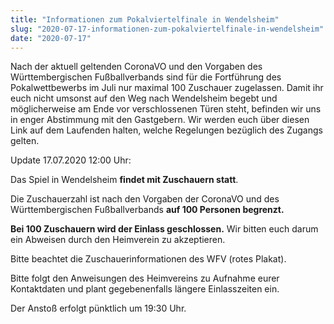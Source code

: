 ```yaml
---
title: "Informationen zum Pokalviertelfinale in Wendelsheim"
slug: "2020-07-17-informationen-zum-pokalviertelfinale-in-wendelsheim"
date: "2020-07-17"
---
```

Nach der aktuell geltenden CoronaVO und den Vorgaben des Württembergischen Fußballverbands sind für die Fortführung des Pokalwettbewerbs im Juli nur maximal 100 Zuschauer zugelassen. Damit ihr euch nicht umsonst auf den Weg nach Wendelsheim begebt und möglicherweise am Ende vor verschlossenen Türen steht, befinden wir uns in enger Abstimmung mit den Gastgebern. Wir werden euch über diesen Link auf dem Laufenden halten, welche Regelungen bezüglich des Zugangs gelten.


Update 17.07.2020 12:00 Uhr:


Das Spiel in Wendelsheim **findet mit Zuschauern statt**.

Die Zuschauerzahl ist nach den Vorgaben der CoronaVO und des Württembergischen Fußballverbands **auf 100 Personen begrenzt.**

**Bei 100 Zuschauern wird der Einlass geschlossen.** Wir bitten euch darum ein Abweisen durch den Heimverein zu akzeptieren.


Bitte beachtet die Zuschauerinformationen des WFV (rotes Plakat).


Bitte folgt den Anweisungen des Heimvereins zu Aufnahme eurer Kontaktdaten und plant gegebenenfalls längere Einlasszeiten ein.


Der Anstoß erfolgt pünktlich um 19:30 Uhr.
